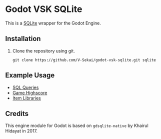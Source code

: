 # Godot VSK SQLite

This is a [SQLite](https://github.com/V-Sekai/godot-vsk-sqlite) wrapper for the Godot Engine.

## Installation

1. Clone the repository using git.

   ```
   git clone https://github.com/V-Sekai/godot-vsk-sqlite.git sqlite
   ```

## Example Usage

- [SQL Queries](https://github.com/V-Sekai/godot-vsk-sqlite/blob/master/demo/SQLite/sql_queries.gd)
- [Game Highscore](https://github.com/V-Sekai/godot-vsk-sqlite/blob/master/demo/SQLite/game_highscore.gd)
- [Item Libraries](https://github.com/V-Sekai/godot-vsk-sqlite/blob/master/demo/SQLite/item_database.gd)

## Credits

This engine module for Godot is based on `gdsqlite-native` by Khairul Hidayat in 2017.
